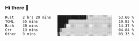 ### Hi there 👋

<!--
**berkus/berkus** is a ✨ _special_ ✨ repository because its `README.md` (this file) appears on your GitHub profile.

Here are some ideas to get you started:

- 🔭 I’m currently working on ...
- 🌱 I’m currently learning ...
- 👯 I’m looking to collaborate on ...
- 🤔 I’m looking for help with ...
- 💬 Ask me about ...
- 📫 How to reach me: ...
- 😄 Pronouns: ...
- ⚡ Fun fact: ...
-->

<!--START_SECTION:waka-->
```text
Rust    2 hrs 29 mins   █████████████▒░░░░░░░░░░░   53.60 % 
TOML    55 mins         █████░░░░░░░░░░░░░░░░░░░░   19.82 % 
Bash    40 mins         ███▓░░░░░░░░░░░░░░░░░░░░░   14.37 % 
C++     13 mins         █▒░░░░░░░░░░░░░░░░░░░░░░░   04.84 % 
Other   9 mins          ▓░░░░░░░░░░░░░░░░░░░░░░░░   03.33 % 
```
<!--END_SECTION:waka-->
